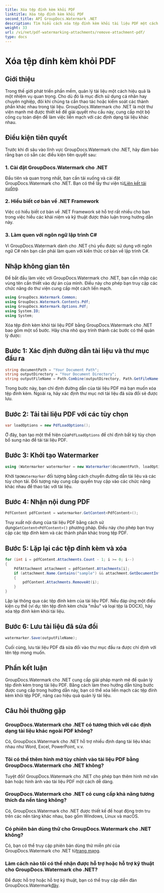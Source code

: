 ```yaml
---
title: Xóa tệp đính kèm khỏi PDF
linktitle: Xóa tệp đính kèm khỏi PDF
second_title: API GroupDocs.Watermark .NET
description: Tìm hiểu cách xóa tệp đính kèm khỏi tài liệu PDF một cách dễ dàng bằng GroupDocs.Watermark cho .NET. Nâng cao hiệu quả quản lý tài liệu của bạn.
weight: 33
url: /vi/net/pdf-watermarking-attachments/remove-attachment-pdf/
type: docs
---
```

# Xóa tệp đính kèm khỏi PDF

## Giới thiệu
Trong thế giới phát triển phần mềm, quản lý tài liệu một cách hiệu quả là một nhiệm vụ quan trọng. Cho dù đó là mục đích sử dụng cá nhân hay chuyên nghiệp, đôi khi chúng ta cần thao tác hoặc kiểm soát các thành phần khác nhau trong tài liệu. GroupDocs.Watermark cho .NET là một thư viện mạnh mẽ được thiết kế để giải quyết nhu cầu này, cung cấp một bộ công cụ toàn diện để làm việc liền mạch với các định dạng tài liệu khác nhau.
## Điều kiện tiên quyết
Trước khi đi sâu vào lĩnh vực GroupDocs.Watermark cho .NET, hãy đảm bảo rằng bạn có sẵn các điều kiện tiên quyết sau:
### 1. Cài đặt GroupDocs.Watermark cho .NET
 Đầu tiên và quan trọng nhất, bạn cần tải xuống và cài đặt GroupDocs.Watermark cho .NET. Bạn có thể lấy thư viện từ[Liên kết tải xuống](https://releases.groupdocs.com/Watermark/net/).
### 2. Hiểu biết cơ bản về .NET Framework
Việc có hiểu biết cơ bản về .NET Framework sẽ hỗ trợ rất nhiều cho bạn trong việc hiểu các khái niệm và kỹ thuật được thảo luận trong hướng dẫn này.
### 3. Làm quen với ngôn ngữ lập trình C#
Vì GroupDocs.Watermark dành cho .NET chủ yếu được sử dụng với ngôn ngữ C# nên bạn cần phải làm quen với kiến thức cơ bản về lập trình C#.

## Nhập không gian tên
Để bắt đầu làm việc với GroupDocs.Watermark cho .NET, bạn cần nhập các vùng tên cần thiết vào dự án của mình. Điều này cho phép bạn truy cập các chức năng do thư viện cung cấp một cách liền mạch.

```csharp
using GroupDocs.Watermark.Common;
using GroupDocs.Watermark.Contents.Pdf;
using GroupDocs.Watermark.Options.Pdf;
using System.IO;
using System;
```
Xóa tệp đính kèm khỏi tài liệu PDF bằng GroupDocs.Watermark cho .NET bao gồm một số bước. Hãy chia nhỏ quy trình thành các bước có thể quản lý được:
## Bước 1: Xác định đường dẫn tài liệu và thư mục đầu ra
```csharp
string documentPath = "Your Document Path";
string outputDirectory = "Your Document Directory";
string outputFileName = Path.Combine(outputDirectory, Path.GetFileName(documentPath));
```
Trong bước này, bạn chỉ định đường dẫn của tài liệu PDF mà bạn muốn xóa tệp đính kèm. Ngoài ra, hãy xác định thư mục nơi tài liệu đã sửa đổi sẽ được lưu.
## Bước 2: Tải tài liệu PDF với các tùy chọn
```csharp
var loadOptions = new PdfLoadOptions();
```
 Ở đây, bạn tạo một thể hiện của`PdfLoadOptions` để chỉ định bất kỳ tùy chọn bổ sung nào để tải tài liệu PDF.
## Bước 3: Khởi tạo Watermarker
```csharp
using (Watermarker watermarker = new Watermarker(documentPath, loadOptions))
```
 Khởi tạo`Watermarker` đối tượng bằng cách chuyển đường dẫn tài liệu và các tùy chọn tải. Đối tượng này cung cấp quyền truy cập vào các chức năng khác nhau để thao tác với tài liệu.
## Bước 4: Nhận nội dung PDF
```csharp
PdfContent pdfContent = watermarker.GetContent<PdfContent>();
```
 Truy xuất nội dung của tài liệu PDF bằng cách sử dụng`GetContent<PdfContent>()` phương pháp. Điều này cho phép bạn truy cập các tệp đính kèm và các thành phần khác trong tệp PDF.
## Bước 5: Lặp lại các tệp đính kèm và xóa
```csharp
for (int i = pdfContent.Attachments.Count - 1; i >= 0; i--)
{
    PdfAttachment attachment = pdfContent.Attachments[i];
    if (attachment.Name.Contains("sample") && attachment.GetDocumentInfo().FileType == FileType.DOCX)
    {
        pdfContent.Attachments.RemoveAt(i);
    }
}
```
Lặp lại thông qua các tệp đính kèm của tài liệu PDF. Nếu đáp ứng một điều kiện cụ thể (ví dụ: tên tệp đính kèm chứa "mẫu" và loại tệp là DOCX), hãy xóa tệp đính kèm khỏi tài liệu.
## Bước 6: Lưu tài liệu đã sửa đổi
```csharp
watermarker.Save(outputFileName);
```
Cuối cùng, lưu tài liệu PDF đã sửa đổi vào thư mục đầu ra được chỉ định với tên tệp mong muốn.

## Phần kết luận
GroupDocs.Watermark cho .NET cung cấp giải pháp mạnh mẽ để quản lý tệp đính kèm trong tài liệu PDF. Bằng cách làm theo hướng dẫn từng bước được cung cấp trong hướng dẫn này, bạn có thể xóa liền mạch các tệp đính kèm khỏi tệp PDF, nâng cao hiệu quả quản lý tài liệu.
## Câu hỏi thường gặp
### GroupDocs.Watermark cho .NET có tương thích với các định dạng tài liệu khác ngoài PDF không?
Có, GroupDocs.Watermark cho .NET hỗ trợ nhiều định dạng tài liệu khác nhau như Word, Excel, PowerPoint, v.v.
### Tôi có thể thêm hình mờ tùy chỉnh vào tài liệu PDF bằng GroupDocs.Watermark cho .NET không?
Tuyệt đối! GroupDocs.Watermark cho .NET cho phép bạn thêm hình mờ văn bản hoặc hình ảnh vào tài liệu PDF một cách dễ dàng.
### GroupDocs.Watermark cho .NET có cung cấp khả năng tương thích đa nền tảng không?
Có, GroupDocs.Watermark cho .NET được thiết kế để hoạt động trơn tru trên các nền tảng khác nhau, bao gồm Windows, Linux và macOS.
### Có phiên bản dùng thử cho GroupDocs.Watermark cho .NET không?
 Có, bạn có thể truy cập phiên bản dùng thử miễn phí của GroupDocs.Watermark cho .NET từ[trang mạng](https://releases.groupdocs.com/).
### Làm cách nào tôi có thể nhận được hỗ trợ hoặc hỗ trợ kỹ thuật cho GroupDocs.Watermark cho .NET?
 Để được hỗ trợ hoặc hỗ trợ kỹ thuật, bạn có thể truy cập diễn đàn GroupDocs.Watermark[đây](https://forum.groupdocs.com/c/watermark/19).